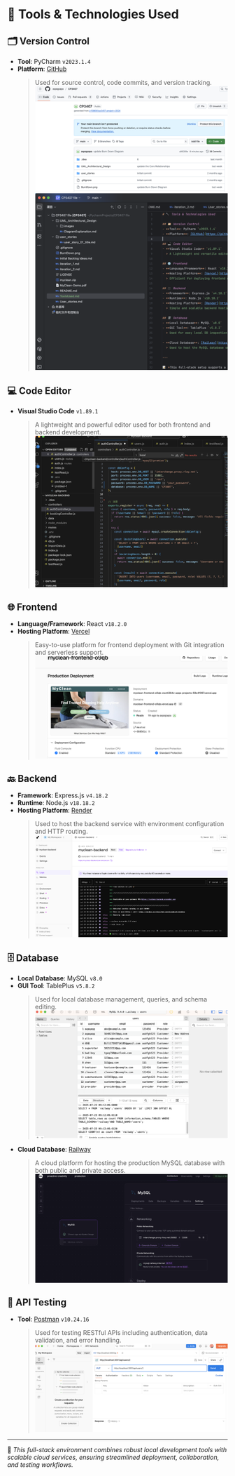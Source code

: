 # 🔧 Tools & Technologies Used

## 🗂️ Version Control  
- **Tool**: PyCharm `v2023.1.4`  
- **Platform**: [GitHub](https://github.com)  
  > Used for source control, code commits, and version tracking.
![Git](ToolsDia/Github.png)
![Pycharm](ToolsDia/Pycharm.png)
## 💻 Code Editor  
- **Visual Studio Code** `v1.89.1`  
  > A lightweight and powerful editor used for both frontend and backend development.
![VSC](ToolsDia/VSC.png)
## 🌐 Frontend  
- **Language/Framework**: React `v18.2.0`  
- **Hosting Platform**: [Vercel](https://vercel.com)  
  > Easy-to-use platform for frontend deployment with Git integration and serverless support.
  ![Ver](ToolsDia/Ver.png)
## 🔙 Backend  
- **Framework**: Express.js `v4.18.2`  
- **Runtime**: Node.js `v18.18.2`  
- **Hosting Platform**: [Render](https://render.com)  
  > Used to host the backend service with environment configuration and HTTP routing.
![Ren](ToolsDia/Ren.png)
## 🗄️ Database  
- **Local Database**: MySQL `v8.0`  
- **GUI Tool**: TablePlus `v5.8.2`  
  > Used for local database management, queries, and schema editing.
![Table](ToolsDia/Table.png)
- **Cloud Database**: [Railway](https://railway.app)  
  > A cloud platform for hosting the production MySQL database with both public and private access.
![Rail](ToolsDia/Rail.png)
## 🔁 API Testing  
- **Tool**: [Postman](https://www.postman.com) `v10.24.16`  
  > Used for testing RESTful APIs including authentication, data validation, and error handling.
![Postman](ToolsDia/Postman.png)
---

📝 *This full-stack environment combines robust local development tools with scalable cloud services, ensuring streamlined deployment, collaboration, and testing workflows.*
